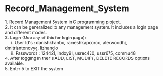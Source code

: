 # Record_Management_System
1.&nbsp;Record Management System in C programming project.<br /> 
2.&nbsp;It can be generalized to any management system. It includes a login page and different modes.<br />
3.&nbsp;Login (Use any of this for login page):<br />
&nbsp;&nbsp;&nbsp;&nbsp;   i.&nbsp;User Id's : danishkhanbx, rameshkapoorcc, alexwoodhj, dmitriantonovyg, lizhangio<br />
&nbsp;&nbsp;&nbsp;&nbsp;   ii.&nbsp;Passwords : 124421, indxy91, usrec420, ussr675, commu48<br />
4.&nbsp;After logging in ther's ADD, LIST, MODIFY, DELETE RECORDS options available.<br />
5.&nbsp;Enter 5 to EXIT the system<br />
